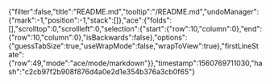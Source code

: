{"filter":false,"title":"README.md","tooltip":"/README.md","undoManager":{"mark":-1,"position":-1,"stack":[]},"ace":{"folds":[],"scrolltop":0,"scrollleft":0,"selection":{"start":{"row":10,"column":0},"end":{"row":10,"column":0},"isBackwards":false},"options":{"guessTabSize":true,"useWrapMode":false,"wrapToView":true},"firstLineState":{"row":49,"mode":"ace/mode/markdown"}},"timestamp":1560769711030,"hash":"c2cb97f2b908f876d4a0e2d1e354b376a3cb0f65"}